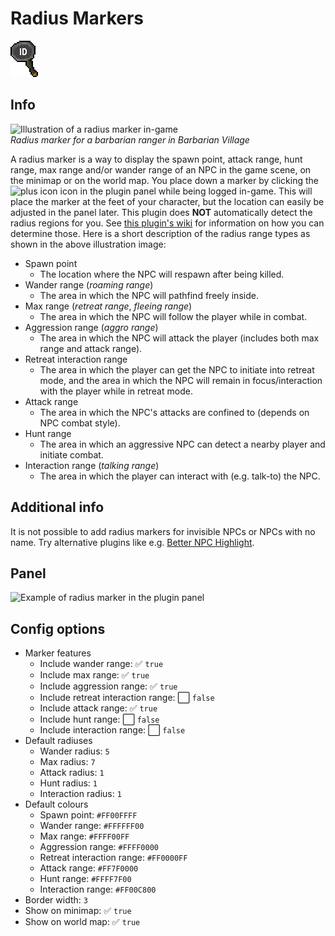 # Radius Markers
![Icon](icon.png)

## Info
![Illustration of a radius marker in-game](https://user-images.githubusercontent.com/53493631/141151545-25cd9067-29e6-42f2-a663-c1899f41b840.PNG)  
*Radius marker for a barbarian ranger in Barbarian Village*

A radius marker is a way to display the spawn point, attack range, hunt range, max range and/or wander range of an NPC in the game scene, on the minimap or on the world map. You place down a marker by clicking the ![plus icon](../radius-markers/src/main/resources/com/radiusmarkers/add_icon.png) icon in the plugin panel while being logged in-game. This will place the marker at the feet of your character, but the location can easily be adjusted in the panel later. This plugin does **NOT** automatically detect the radius regions for you. See [this plugin's wiki](https://github.com/skretzo/runelite-plugins/wiki#-radius-markers) for information on how you can determine those. Here is a short description of the radius range types as shown in the above illustration image:
- Spawn point
  - The location where the NPC will respawn after being killed.
- Wander range (*roaming range*)
  - The area in which the NPC will pathfind freely inside.
- Max range (*retreat range*, *fleeing range*)
  - The area in which the NPC will follow the player while in combat.
- Aggression range (*aggro range*)
  - The area in which the NPC will attack the player (includes both max range and attack range).
- Retreat interaction range
  - The area in which the player can get the NPC to initiate into retreat mode, and the area in which the NPC will remain in focus/interaction with the player while in retreat mode.
- Attack range
  - The area in which the NPC's attacks are confined to (depends on NPC combat style).
- Hunt range
  - The area in which an aggressive NPC can detect a nearby player and initiate combat.
- Interaction range (*talking range*)
  - The area in which the player can interact with (e.g. talk-to) the NPC.

## Additional info
It is not possible to add radius markers for invisible NPCs or NPCs with no name. Try alternative plugins like e.g. [Better NPC Highlight](https://github.com/MoreBuchus/buchus-plugins/tree/better-npc-highlight).

## Panel
![Example of radius marker in the plugin panel](https://user-images.githubusercontent.com/53493631/150693312-4709f979-845c-4492-bf3f-d9f4a62c3fc1.png)

## Config options
- Marker features
  - Include wander range: ✅ `true`
  - Include max range: ✅ `true`
  - Include aggression range: ✅ `true`
  - Include retreat interaction range: ⬜️ `false`
  - Include attack range: ✅ `true`
  - Include hunt range: ⬜️ `false`
  - Include interaction range: ⬜️ `false`
- Default radiuses
  - Wander radius: `5`
  - Max radius: `7`
  - Attack radius: `1`
  - Hunt radius: `1`
  - Interaction radius: `1`
- Default colours
  - Spawn point: `#FF00FFFF`
  - Wander range: `#FFFFFF00`
  - Max range: `#FFFF00FF`
  - Aggression range: `#FFFF0000`
  - Retreat interaction range: `#FF0000FF`
  - Attack range: `#FF7F0000`
  - Hunt range: `#FFFF7F00`
  - Interaction range: `#FF00C800`
- Border width: `3`
- Show on minimap: ✅ `true`
- Show on world map: ✅ `true`
